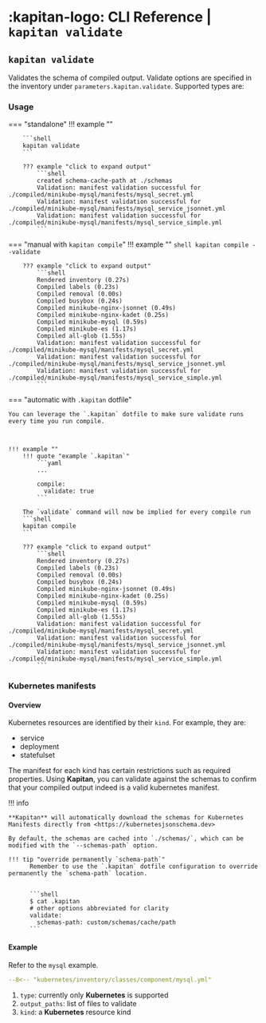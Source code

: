 # :kapitan-logo: **CLI Reference** | `kapitan validate`

## `kapitan validate`

Validates the schema of compiled output. Validate options are specified in the inventory under `parameters.kapitan.validate`. Supported types are:

### Usage

=== "standalone"
    !!! example ""

        ```shell
        kapitan validate
        ```

        ??? example "click to expand output" 
            ```shell  
            created schema-cache-path at ./schemas
            Validation: manifest validation successful for ./compiled/minikube-mysql/manifests/mysql_secret.yml
            Validation: manifest validation successful for ./compiled/minikube-mysql/manifests/mysql_service_jsonnet.yml
            Validation: manifest validation successful for ./compiled/minikube-mysql/manifests/mysql_service_simple.yml
            ```
=== "manual with `kapitan compile`"
    !!! example ""
        ```shell
        kapitan compile --validate
        ```

        ??? example "click to expand output" 
            ```shell
            Rendered inventory (0.27s)
            Compiled labels (0.23s)
            Compiled removal (0.00s)
            Compiled busybox (0.24s)
            Compiled minikube-nginx-jsonnet (0.49s)
            Compiled minikube-nginx-kadet (0.25s)
            Compiled minikube-mysql (0.59s)
            Compiled minikube-es (1.17s)
            Compiled all-glob (1.55s)
            Validation: manifest validation successful for ./compiled/minikube-mysql/manifests/mysql_secret.yml
            Validation: manifest validation successful for ./compiled/minikube-mysql/manifests/mysql_service_jsonnet.yml
            Validation: manifest validation successful for ./compiled/minikube-mysql/manifests/mysql_service_simple.yml
            ```

=== "automatic with `.kapitan` dotfile"

    You can leverage the `.kapitan` dotfile to make sure validate runs every time you run compile.


    
    !!! example ""
        !!! quote "example `.kapitan`"
            ```yaml
            ...

            compile:
              validate: true
            ```
  
        The `validate` command will now be implied for every compile run
        ```shell
        kapitan compile
        ```

        ??? example "click to expand output" 
            ```shell
            Rendered inventory (0.27s)
            Compiled labels (0.23s)
            Compiled removal (0.00s)
            Compiled busybox (0.24s)
            Compiled minikube-nginx-jsonnet (0.49s)
            Compiled minikube-nginx-kadet (0.25s)
            Compiled minikube-mysql (0.59s)
            Compiled minikube-es (1.17s)
            Compiled all-glob (1.55s)
            Validation: manifest validation successful for ./compiled/minikube-mysql/manifests/mysql_secret.yml
            Validation: manifest validation successful for ./compiled/minikube-mysql/manifests/mysql_service_jsonnet.yml
            Validation: manifest validation successful for ./compiled/minikube-mysql/manifests/mysql_service_simple.yml
            ```

### Kubernetes manifests

#### Overview

Kubernetes resources are identified by their `kind`. For example, they are:

- service
- deployment
- statefulset

The manifest for each kind has certain restrictions such as required properties. Using **Kapitan**, you can validate against the schemas to confirm that your compiled output indeed is a valid kubernetes manifest.

!!! info

    **Kapitan** will automatically download the schemas for Kubernetes Manifests directly from <https://kubernetesjsonschema.dev> 
    
    By default, the schemas are cached into `./schemas/`, which can be modified with the `--schemas-path` option.
    
    !!! tip "override permanently `schema-path`"
          Remember to use the `.kapitan` dotfile configuration to override permanently the `schema-path` location.


          ```shell
          $ cat .kapitan
          # other options abbreviated for clarity
          validate:
            schemas-path: custom/schemas/cache/path
          ```

#### Example

Refer to the `mysql` example.

```yaml hl_lines="19-30" title="kubernetes/inventory/classes/component/mysql.yml"
--8<-- "kubernetes/inventory/classes/component/mysql.yml"
```

1. `type`: currently only **Kubernetes** is supported
2. `output_paths`: list of files to validate
3. `kind`: a **Kubernetes** resource kind